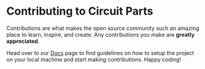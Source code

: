 # Contributing to Circuit Parts

Contributions are what makes the open source community such an amazing place to learn, inspire, and create. Any contributions you make are **greatly appreciated**.

Head over to our [Docs](https://circuitparts.in/docs) page to find guidelines on how to setup the project on your local machine and start making contributions. Happy coding!